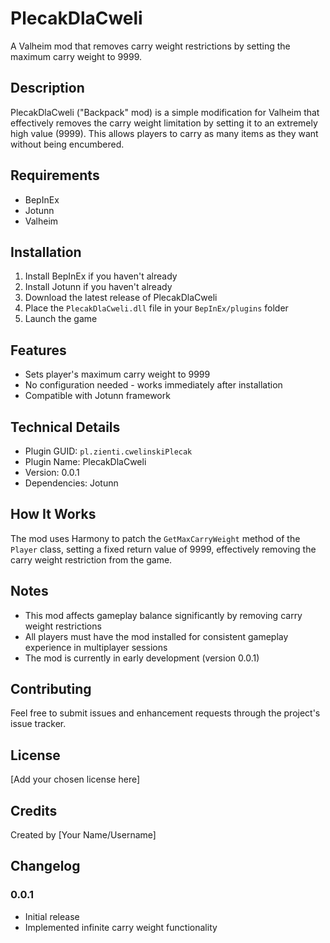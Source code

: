 # PlecakDlaCweli

A Valheim mod that removes carry weight restrictions by setting the maximum carry weight to 9999.

## Description

PlecakDlaCweli ("Backpack" mod) is a simple modification for Valheim that effectively removes the carry weight limitation by setting it to an extremely high value (9999). This allows players to carry as many items as they want without being encumbered.

## Requirements

- BepInEx
- Jotunn
- Valheim

## Installation

1. Install BepInEx if you haven't already
2. Install Jotunn if you haven't already
3. Download the latest release of PlecakDlaCweli
4. Place the `PlecakDlaCweli.dll` file in your `BepInEx/plugins` folder
5. Launch the game

## Features

- Sets player's maximum carry weight to 9999
- No configuration needed - works immediately after installation
- Compatible with Jotunn framework

## Technical Details

- Plugin GUID: `pl.zienti.cwelinskiPlecak`
- Plugin Name: PlecakDlaCweli
- Version: 0.0.1
- Dependencies: Jotunn

## How It Works

The mod uses Harmony to patch the `GetMaxCarryWeight` method of the `Player` class, setting a fixed return value of 9999, effectively removing the carry weight restriction from the game.

## Notes

- This mod affects gameplay balance significantly by removing carry weight restrictions
- All players must have the mod installed for consistent gameplay experience in multiplayer sessions
- The mod is currently in early development (version 0.0.1)

## Contributing

Feel free to submit issues and enhancement requests through the project's issue tracker.

## License

[Add your chosen license here]

## Credits

Created by [Your Name/Username]

## Changelog

### 0.0.1
- Initial release
- Implemented infinite carry weight functionality